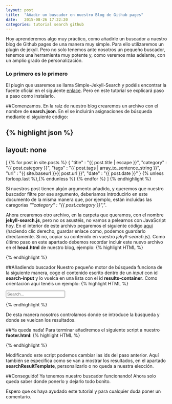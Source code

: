 ```yaml
---
layout: post
title:  "Añadir un buscador en nuestro Blog de Github pages"
date:   2015-08-26 17:22:20
categories: tutorial search github
---
```


Hoy aprenderemos algo muy práctico, como añadirle un buscador a nuestro blog de Github pages de una manera muy simple. Para ello utilizaremos un plugin de jekyll. Pero no solo tenemos ante nosotros un pequeño buscador, tenemos una herramienta muy potente y, como veremos más adelante, con un amplio grado de personalización.

### Lo primero es lo primero

El plugin que usaremos se llama Simple-Jekyll-Search y podéis encontrar la fuente oficial en el siguiente [enlace][SJS]. Pero en este tutorial se explicará paso a paso como instalarlo.

##Comenzamos.
En la raíz de nuestro blog crearemos un archivo con el nombre de **search.json**. En el se incluirán asignaciones de búsqueda mediante el siguiente código:

{% highlight json %}
---
layout: none
---
[
  {% for post in site.posts %}
    {
      "title"    : "{{ post.title | escape }}",
      "category" : "{{ post.category }}",
      "tags"     : "{{ post.tags | array_to_sentence_string }}",
      "url"      : "{{ site.baseurl }}{{ post.url }}",
      "date"     : "{{ post.date }}"
    } {% unless forloop.last %},{% endunless %}
  {% endfor %}
]
{% endhighlight %}

Si nuestros post tienen algún argumento añadido, y queremos que nuestro buscador filtre por ese argumento, deberíamos introducirlo en este documento de la misma manera que, por ejemplo, están incluidas las caregorias *""category" : "{{ post.category }}","*.

Ahora crearemos otro archivo, en la carpeta que queramos, con el nombre **jekyll-search.js**, pero no os asustéis, no vamos a pelearnos con JavaScript hoy. En el interior de este archivo pegaremos el siguiente código [aqui][jese] (haciendo clic derecho, guardar enlace como, podemos guardarlo directamente. Si no, copiar su contenido en vuestro *jekyll-search.js*).
Como último paso en este apartado debemos recordar incluir este nuevo archivo en el **head.html** de nuestro blog, ejemplo:
{% highlight HTML %}
<script type="text/javascript" src="{{ "/js/jekyll-search.js" | prepend: site.baseurl }}"></script>
{% endhighlight %}

##Añadiendo buscador
Nuestro pequeño motor de búsqueda funciona de la siguiente manera, coge el contenido escrito dentro de un *input* con id **search-input** y lo vuelca en una lista con el id **results-container**. Como orientación aquí tenéis un ejemplo:
{% highlight HTML %}
<div>
  <input id="search-input" type="text" placeholder="Search...">
  <ul id="results-container"></ul>
</div>
{% endhighlight %}

De esta manera nosotros controlamos donde se introduce la búsqueda y donde se vuelcan los resultados.

##Ya queda nada!
Para terminar añadiremos el siguiente script a nuestro **footer.html**:
{% highlight HTML %}
<script type="text/javascript">
    SimpleJekyllSearch({
      searchInput: document.getElementById('search-input'),
      resultsContainer: document.getElementById('results-container'),
      json: 'search.json',
      searchResultTemplate: '<li><a href="{url}" title="{desc}">{title}</a></li>',
      noResultsText: 'No se han encontrado resultados.',
      limit: 10,
      fuzzy: false,
      exclude: ['Welcome']
    })
</script>
{% endhighlight %}

Modificando este script podemos cambiar las ids del paso anterior. Aquí también se especifica como se van a mostrar los resultados, en el apartado **searchResultTemplate**, personalizarlo o no queda a nuestra elección.

##Conseguido!
Ya tenemos nuestro buscador funcionando! Ahora solo queda saber donde ponerlo y dejarlo todo bonito.

Espero que os haya ayudado este tutorial y para cualquier duda poner un comentario.



[SJS]:   http://www.jekyll-plugins.com/plugins/simple-jekyll-search/
[jese]:   https://github.com/vmunozre/vmunozre.github.io/blob/master/dist/jekyll-search.js
